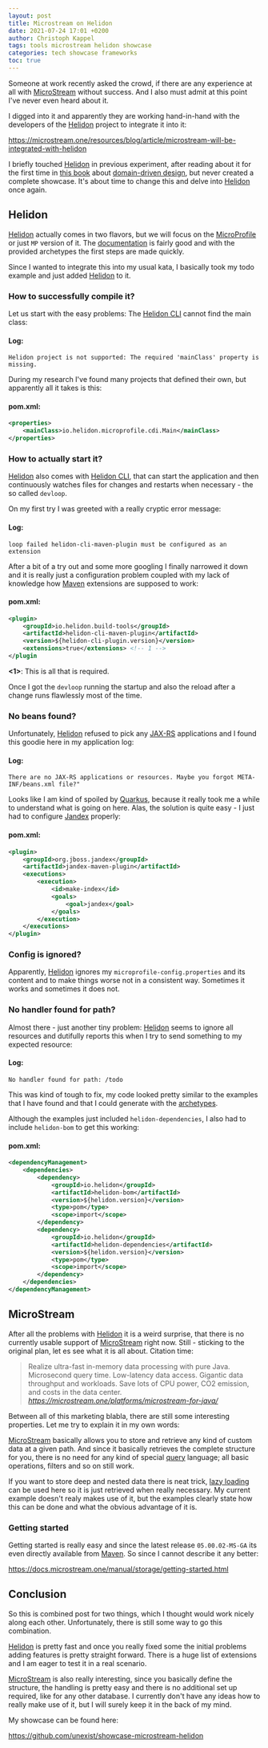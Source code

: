 ```yaml
---
layout: post
title: Microstream on Helidon
date: 2021-07-24 17:01 +0200
author: Christoph Kappel
tags: tools microstream helidon showcase
categories: tech showcase frameworks
toc: true
---
```

Someone at work recently asked the crowd, if there are any experience at all with [MicroStream][1]
without success. And I also must admit at this point I've never even heard about it.

I digged into it and apparently they are working hand-in-hand with the developers of the
[Helidon][2] project to integrate it into it:

<https://microstream.one/resources/blog/article/microstream-will-be-integrated-with-helidon>

I briefly touched [Helidon][2] in previous experiment, after reading about it for the first time in
[this book][3] about [domain-driven design][4], but never created a complete showcase. It's about
time to change this and delve into [Helidon][2] once again.

## Helidon

[Helidon][2] actually comes in two flavors, but we will focus on the [MicroProfile][5] or just `MP`
version of it. The [documentation][6] is fairly good and with the provided archetypes the first
steps are made quickly.

Since I wanted to integrate this into my usual kata, I basically took my todo example and just
added [Helidon][2] to it.

### How to successfully compile it?

Let us start with the easy problems: The [Helidon CLI][7] cannot find the main class:

#### **Log**:
```log
Helidon project is not supported: The required 'mainClass' property is missing.
```

During my research I've found many projects that defined their own, but apparently all it takes is
this:

#### **pom.xml**:
```xml
<properties>
    <mainClass>io.helidon.microprofile.cdi.Main</mainClass>
</properties>
```

### How to actually start it?

[Helidon][2] also comes with [Helidon CLI][7], that can start the application and then continuously
watches files for changes and restarts when necessary - the so called `devloop`.

On my first try I was greeted with a really cryptic error message:

#### **Log**:
```log
loop failed helidon-cli-maven-plugin must be configured as an extension
```

After a bit of a try out and some more googling I finally narrowed it down and it is really just a
configuration problem coupled with my lack of knowledge how [Maven][7] extensions are supposed to
work:

#### **pom.xml**:
```xml
<plugin>
    <groupId>io.helidon.build-tools</groupId>
    <artifactId>helidon-cli-maven-plugin</artifactId>
    <version>${helidon-cli-plugin.version}</version>
    <extensions>true</extensions> <!-- 1 -->
</plugin
```

**<1>**: This is all that is required.

Once I got the `devloop` running the startup and also the reload after a change runs flawlessly
most of the time.

### No beans found?

Unfortunately, [Helidon][2] refused to pick any [JAX-RS][9] applications and I found this goodie here
in my application log:

#### **Log**:
```log
There are no JAX-RS applications or resources. Maybe you forgot META-INF/beans.xml file?"
```

Looks like I am kind of spoiled by [Quarkus][10], because it really took me a while to understand
what is going on here. Alas, the solution is quite easy - I just had to configure [Jandex][11]
properly:

#### **pom.xml**:
```xml
<plugin>
    <groupId>org.jboss.jandex</groupId>
    <artifactId>jandex-maven-plugin</artifactId>
    <executions>
        <execution>
            <id>make-index</id>
            <goals>
                <goal>jandex</goal>
            </goals>
        </execution>
    </executions>
</plugin>
```

### Config is ignored?

Apparently, [Helidon][2] ignores my `microprofile-config.properties` and its content and to make
things worse not in a consistent way. Sometimes it works and sometimes it does not.

### No handler found for path?

Almost there - just another tiny problem: [Helidon][2] seems to ignore all resources and dutifully
reports this when I try to send something to my expected resource:

#### **Log**:
```log
No handler found for path: /todo
```

This was kind of tough to fix, my code looked pretty similar to the examples that I have found and
that I could generate with the [archetypes][12].

Although the examples just included `helidon-dependencies`, I also had to include `helidon-bom` to
get this working:

#### **pom.xml**:
```xml
<dependencyManagement>
    <dependencies>
        <dependency>
            <groupId>io.helidon</groupId>
            <artifactId>helidon-bom</artifactId>
            <version>${helidon.version}</version>
            <type>pom</type>
            <scope>import</scope>
        </dependency>
        <dependency>
            <groupId>io.helidon</groupId>
            <artifactId>helidon-dependencies</artifactId>
            <version>${helidon.version}</version>
            <type>pom</type>
            <scope>import</scope>
        </dependency>
    </dependencies>
</dependencyManagement>
```

## MicroStream

After all the problems with [Helidon][2] it is a weird surprise, that there is no currently usable
support of [MicroStream][1] right now. Still - sticking to the original plan, let es see what it is
all about. Citation time:

> Realize ultra-fast in-memory data processing with pure Java. Microsecond query time. Low-latency
data access. Gigantic data throughput and workloads. Save lots of CPU power, CO2 emission, and
costs in the data center.
<cite><https://microstream.one/platforms/microstream-for-java/></cite>

Between all of this marketing blabla, there are still some interesting properties. Let me try to
explain it in my own words:

[MicroStream][1] basically allows you to store and retrieve any kind of custom data at a given path.
And since it basically retrieves the complete structure for you, there is no need for any kind of
special [query][13] language; all basic operations, filters and so on still work.

If you want to store deep and nested data there is neat trick, [lazy loading][14] can be used here
so it is just retrieved when really necessary. My current example doesn't realy makes use of it,
but the examples clearly state how this can be done and what the obvious advantage of it is.

### Getting started

Getting started is really easy and since the latest release `05.00.02-MS-GA` its even directly
available from [Maven][8]. So since I cannot describe it any better:

<https://docs.microstream.one/manual/storage/getting-started.html>

## Conclusion

So this is combined post for two things, which I thought would work nicely along each other.
Unfortunately, there is still some way to go this combination.

[Helidon][2] is pretty fast and once you really fixed some the initial problems adding features is
pretty straight forward. There is a huge list of extensions and I am eager to test it in a real
scenario.

[MicroStream][1] is also really interesting, since you basically define the structure, the handling
is pretty easy and there is no additional set up required, like for any other database. I currently
don't have any ideas how to really make use of it, but I will surely keep it in the back of my mind.

My showcase can be found here:

<https://github.com/unexist/showcase-microstream-helidon>

[1]: https://microstream.one/
[2]: https://helidon.io
[3]: https://www.amazon.com/dp/1484245423
[4]: https://en.wikipedia.org/wiki/Domain-driven_design
[5]: https://microprofile.io/
[6]: https://helidon.io/docs/latest/#/mp/introduction/01_introduction
[7]: https://medium.com/helidon/the-new-helidon-cli-cd90bc4a0d1a
[8]: https://maven.apache.org/
[9]: https://github.com/jax-rs
[10]: https://quarkus.io
[11]: https://github.com/wildfly/jandex-maven-plugin
[12]: https://mvnrepository.com/artifact/io.helidon.archetypes
[13]: https://docs.microstream.one/manual/storage/queries.html
[14]: https://docs.microstream.one/manual/storage/loading-data/lazy-loading/index.html
[15]: https://docs.microstream.one/manual/storage/getting-started.html